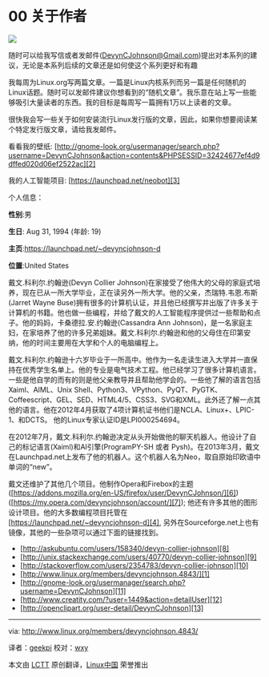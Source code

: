 00 关于作者
================================================================================
[![](http://www.linux.org/data/avatars/l/4/4843.jpg)][1]

﻿随时可以给我写信或者发邮件(DevynCJohnson@Gmail.com)提出对本系列的建议，无论是本系列后续的文章还是如何使这个系列更好和有趣

我每周为Linux.org写两篇文章。一篇是Linux内核系列而另一篇是任何随机的Linux话题。﻿随时可以发邮件建议你想看到的“随机文章”。我乐意在站上写一些能够吸引大量读者的东西。我的目标是每周写一篇拥有1万以上读者的文章。

很快我会写一些关于如何安装流行Linux发行版的文章，因此，如果你想要阅读某个特定发行版文章，请给我发邮件。

看看我的壁纸: [http://gnome-look.org/usermanager/search.php?username=DevynCJohnson&action=contents&PHPSESSID=32424677ef4d9dffed020d06ef2522ac][2]

我的人工智能项目: [https://launchpad.net/neobot][3]


个人信息：

**性别**:男

**生日**: Aug 31, 1994 (年龄: 19)

**主页**:https://launchpad.net/~devyncjohnson-d

**位置**:United States

戴文.科利尔.约翰逊(Devyn Collier Johnson)在家接受了他伟大的父母的家庭式培养，现在已从一所大学毕业，正在读另外一所大学。他的父亲，杰瑞特.韦恩.布斯(Jarret Wayne Buse)拥有很多的计算机认证，并且他已经撰写并出版了许多关于计算机的书籍。他也做一些编程，并给了戴文的人工智能程序提供过一些帮助和点子。他的妈妈，卡桑德拉.安.约翰逊(Cassandra Ann Johnson)，是一名家庭主妇，在家培养了他的许多兄弟姐妹。戴文.科利尔.约翰逊和他的父母住在印第安纳，他的时间主要用在大学和个人的电脑编程上。

戴文.科利尔.约翰逊十六岁毕业于一所高中。他作为一名走读生进入大学并一直保持在优秀学生名单上。他的专业是电气技术工程。他已经学习了很多计算机语言。一些是他自学的而有的则是他父亲教导并且帮助他学会的。一些他了解的语言包括Xaiml、AIML、Unix Shell、Python3、VPython、PyQT、PyGTK、Coffeescript、GEL、SED、HTML4/5、CSS3、SVG和XML。此外还了解一点其他的语言。他在2012年4月获取了4项计算机证书他们是NCLA、Linux+、LPIC-1、和DCTS。 他的Linux专家认证ID是LPI000254694。

在2012年7月，戴文.科利尔.约翰逊决定从头开始做他的聊天机器人。他设计了自己的标记语言(Xaiml)和AI引擎(ProgramPY-SH 或者 Pysh)。在2013年3月，戴文在Launchpad.net上发布了他的机器人。这个机器人名为Neo，取自原始印欧语中单词的“new”。

戴文还维护了其他几个项目。他制作Opera和Firebox的主题 ([https://addons.mozilla.org/en-US/firefox/user/DevynCJohnson/][6]) ([https://my.opera.com/devyncjohnson/account/][7]); 他还有许多其他的图形设计项目。他的大多数编程项目托管在 [https://launchpad.net/~devyncjohnson-d][4], 另外在Sourceforge.net上也有镜像，其他的一些杂项可以通过下面的链接找到。

- [http://askubuntu.com/users/158340/devyn-collier-johnson][8]
- [http://unix.stackexchange.com/users/40770/devyn-collier-johnson][9]
- [http://stackoverflow.com/users/2354783/devyn-collier-johnson][10]
- [http://www.linux.org/members/devyncjohnson.4843/][1]
- [http://gnome-look.org/usermanager/search.php?username=DevynCJohnson][11]
- [http://www.creatity.com/?user=1449&action=detailUser][12]
- [http://openclipart.org/user-detail/DevynCJohnson][13]

--------------------------------------------------------------------------------

via: http://www.linux.org/members/devyncjohnson.4843/

译者：[geekpi](https://github.com/geekpi) 校对：[wxy](https://github.com/wxy)

本文由 [LCTT](https://github.com/LCTT/TranslateProject) 原创翻译，[Linux中国](http://linux.cn/) 荣誉推出

[1]:http://www.linux.org/members/devyncjohnson.4843/
[2]:http://gnome-look.org/usermanager/search.php?username=DevynCJohnson&action=contents&PHPSESSID=32424677ef4d9dffed020d06ef2522ac
[3]:https://launchpad.net/neobot
[4]:https://launchpad.net/~devyncjohnson-d
[5]:DevynCJohnson@Gmail.com
[6]:https://addons.mozilla.org/en-US/firefox/user/DevynCJohnson/
[7]:https://my.opera.com/devyncjohnson/account/
[8]:http://askubuntu.com/users/158340/devyn-collier-johnson
[9]:http://unix.stackexchange.com/users/40770/devyn-collier-johnson
[10]:http://stackoverflow.com/users/2354783/devyn-collier-johnson
[11]:http://gnome-look.org/usermanager/search.php?username=DevynCJohnson
[12]:http://www.creatity.com/?user=1449&action=detailUser
[13]:http://openclipart.org/user-detail/DevynCJohnson
